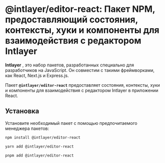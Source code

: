 # @intlayer/editor-react: Пакет NPM, предоставляющий состояния, контексты, хуки и компоненты для взаимодействия с редактором Intlayer

**Intlayer** , это набор пакетов, разработанных специально для разработчиков на JavaScript. Он совместим с такими фреймворками, как React, Next.js и Express.js.

Пакет **`@intlayer/editor-react`** предоставляет состояния, контексты, хуки и компоненты для взаимодействия с редактором Intlayer в приложении React.

## Установка

Установите необходимый пакет с помощью предпочитаемого менеджера пакетов:

```bash
npm install @intlayer/editor-react
```

```bash
yarn add @intlayer/editor-react
```

```bash
pnpm add @intlayer/editor-react
```
